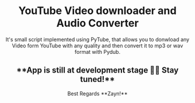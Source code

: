 <h1 align="center">
    YouTube Video downloader and Audio Converter
</h1>

<p align="center">
It's small script implemented using PyTube, that allows you to donwload any Video form YouTube with any quality and then convert it to mp3 or wav format with Pydub.
</p>


<h2 align="center">
**App is still at development stage ✌🏻 Stay tuned!**
</h2>

<p align="center">
 Best Regards **Zayn!**
</p>
